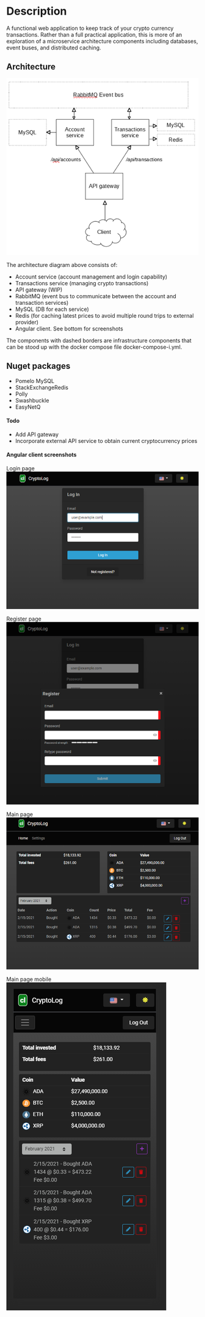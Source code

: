 # Description

A functional web application to keep track of your crypto currency transactions. Rather than a full practical application, this is more of an exploration of a microservice architecture components including databases, event buses, and distributed caching.

## Architecture

![arch](doc/Arch.png)

The architecture diagram above consists of:

- Account service (account management and login capability)
- Transactions service (managing crypto transactions)
- API gateway (WIP)
- RabbitMQ (event bus to communicate between the account and transaction services)
- MySQL (DB for each service)
- Redis (for caching latest prices to avoid multiple round trips to external provider)
- Angular client. See bottom for screenshots

The components with dashed borders are infrastructure components that can be stood up with the docker compose file docker-compose-i.yml.

## Nuget packages
- Pomelo MySQL
- StackExchangeRedis
- Polly
- Swashbuckle
- EasyNetQ

#### Todo
- Add API gateway
- Incorporate external API service to obtain current cryptocurrency prices


#### Angular client screenshots

Login page
![login](doc/client-login.png)

Register page
![register](doc/client-register.png)

Main page
![main screen](doc/client-main.png)

Main page mobile
![responsive](doc/client-mobile.png)
